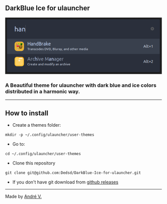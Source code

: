 ## DarkBlue Ice for ulauncher
<img src='images/example.png'>

### A Beautiful theme for ulauncher with dark blue and ice colors distributed in a harmonic way. 

---

## How to install
* Create a themes folder:
```
mkdir -p ~/.config/ulauncher/user-themes
```
* Go to:
```
cd ~/.config/ulauncher/user-themes
```
* Clone this repository
```
git clone git@github.com:Dedsd/DarkBlue-Ice-for-ulauncher.git
```
* If you don't have git download from [github releases](https://github.com/Dedsd/DarkBlue-Ice-for-ulauncher/releases)

---

Made by [André V.](https://github.com/Dedsd)
